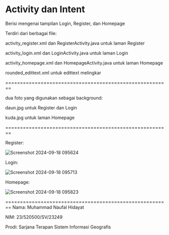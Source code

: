 # Activity dan Intent
Berisi mengenai tampilan Login, Register, dan Homepage

Terdiri dari berbagai file:

activity_register.xml dan RegisterActivity.java untuk laman Register

activity_login.xml dan LoginActivity.java untuk laman Login

activity_homepage.xml dan HomepageActivity.java untuk laman Homepage

rounded_edittext.xml untuk edittext melingkar

========================================================

dua foto yang digunakan sebagai background:

daun.jpg untuk Register dan Login

kuda.jpg untuk laman Homepage

========================================================

Register:

![Screenshot 2024-09-18 095624](https://github.com/user-attachments/assets/1bb2279d-e8e3-4cd3-bfc8-f7cdefb1b73c)

Login:

![Screenshot 2024-09-18 095713](https://github.com/user-attachments/assets/703ed6d1-f431-4426-b175-b7c9f04ffa00)

Homepage:

![Screenshot 2024-09-18 095823](https://github.com/user-attachments/assets/de09195e-3ec0-4cb9-875f-db2f46798533)

========================================================
Nama: Muhammad Naufal Hidayat

NIM: 23/520500/SV/23249

Prodi: Sarjana Terapan Sistem Informasi Geografis
